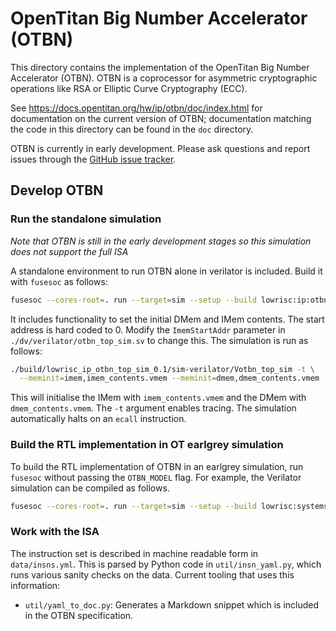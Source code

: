 # OpenTitan Big Number Accelerator (OTBN)

This directory contains the implementation of the OpenTitan Big Number
Accelerator (OTBN). OTBN is a coprocessor for asymmetric cryptographic
operations like RSA or Elliptic Curve Cryptography (ECC).

See https://docs.opentitan.org/hw/ip/otbn/doc/index.html for documentation on
the current version of OTBN; documentation matching the code in this directory
can be found in the `doc` directory.

OTBN is currently in early development. Please ask questions and report issues
through the [GitHub issue tracker](https://github.com/lowRISC/opentitan/issues).

## Develop OTBN

### Run the standalone simulation

*Note that OTBN is still in the early development stages so this simulation does
not support the full ISA*

A standalone environment to run OTBN alone in verilator is included. Build it
with `fusesoc` as follows:

```sh
fusesoc --cores-root=. run --target=sim --setup --build lowrisc:ip:otbn_top_sim
```

It includes functionality to set the initial DMem and IMem contents. The start
address is hard coded to 0. Modify the `ImemStartAddr` parameter in
`./dv/verilator/otbn_top_sim.sv` to change this. The simulation is run as
follows:

```sh
./build/lowrisc_ip_otbn_top_sim_0.1/sim-verilator/Votbn_top_sim -t \
  --meminit=imem,imem_contents.vmem --meminit=dmem,dmem_contents.vmem
```

This will initialise the IMem with `imem_contents.vmem` and the DMem with
`dmem_contents.vmem`. The `-t` argument enables tracing. The simulation
automatically halts on an `ecall` instruction.

### Build the RTL implementation in OT earlgrey simulation

To build the RTL implementation of OTBN in an earlgrey simulation, run `fusesoc`
without passing the `OTBN_MODEL` flag. For example, the Verilator simulation can
be compiled as follows.

```sh
fusesoc --cores-root=. run --target=sim --setup --build lowrisc:systems:top_earlgrey_verilator
```

### Work with the ISA

The instruction set is described in machine readable form in `data/insns.yml`.
This is parsed by Python code in `util/insn_yaml.py`, which runs various sanity
checks on the data. Current tooling that uses this information:

  - `util/yaml_to_doc.py`: Generates a Markdown snippet which is included in
    the OTBN specification.
